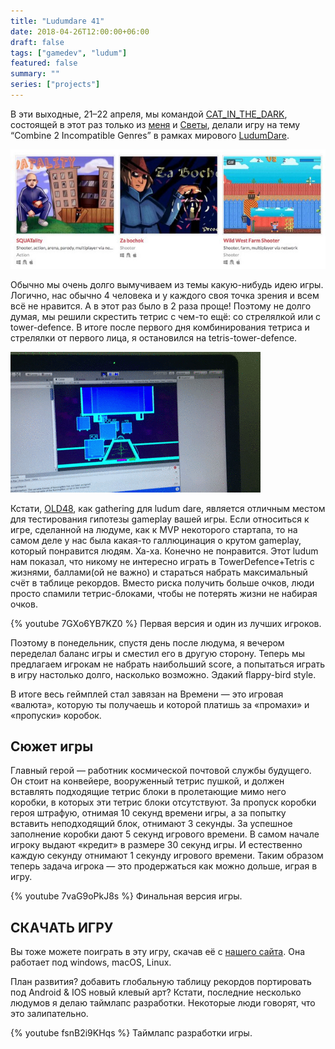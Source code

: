 ```yaml
---
title: "Ludumdare 41"
date: 2018-04-26T12:00:00+06:00
draft: false
tags: ["gamedev", "ludum"]
featured: false
summary: ""
series: ["projects"]
---
```


В эти выходные, 21–22 апреля, мы командой [CAT_IN_THE_DARK](http://catinthedark.itch.io/), состоящей в этот раз только из [меня](https://vk.com/senior_sigan) и [Светы](https://vk.com/svetlanab7), делали игру на тему “Combine 2 Incompatible Genres” в рамках мирового [LudumDare](https://ldjam.com/).

![Лучшие игры нашей команды](/assets/ludumdare-41/0_4C78Pxmw8lbLXF0E.jpg)

Обычно мы очень долго вымучиваем из темы какую-нибудь идею игры. Логично, нас обычно 4 человека и у каждого своя точка зрения и всем всё не нравится. А в этот раз было в 2 раза проще! Поэтому не долго думая, мы решили скрестить тетрис с чем-то ещё: со стрелялкой или с tower-defence. В итоге после первого дня комбинирования тетриса и стрелялки от первого лица, я остановился на tetris-tower-defence.

![Первый вариант — стрелялка. Мне показалось это не интересным.](/assets/ludumdare-41/1_cLX1sRWxR637cAq9Skwmpw.gif)

Кстати, [OLD48](https://vk.com/old48), как gathering для ludum dare, является отличным местом для тестирования гипотезы gameplay вашей игры. Если относиться к игре, сделанной на людуме, как к MVP некоторого стартапа, то на самом деле у нас была какая-то галлюцинация о крутом gameplay, который понравится людям. Ха-ха. Конечно не понравится. Этот ludum нам показал, что никому не интересно играть в TowerDefence+Tetris с жизнями, баллами(ой не важно) и стараться набрать максимальный счёт в таблице рекордов. Вместо риска получить больше очков, люди просто спамили тетрис-блоками, чтобы не потерять жизни не набирая очков.

{% youtube 7GXo6YB7KZ0 %}
Первая версия и один из лучших игроков.

Поэтому в понедельник, спустя день после людума, я вечером переделал баланс игры и сместил его в другую сторону. Теперь мы предлагаем игрокам не набрать наибольший score, а попытаться играть в игру настолько долго, насколько возможно. Эдакий flappy-bird style.

В итоге весь геймплей стал завязан на Времени — это игровая «валюта», которую ты получаешь и которой платишь за «промахи» и «пропуски» коробок.

## Сюжет игры

Главный герой — работник космической почтовой службы будущего. Он стоит на конвейере, вооруженный тетрис пушкой, и должен вставлять подходящие тетрис блоки в пролетающие мимо него коробки, в которых эти тетрис блоки отсутствуют. За пропуск коробки героя штрафую, отнимая 10 секунд времени игры, а за попытку вставить неподходящий блок, отнимают 3 секунды. За успешное заполнение коробки дают 5 секунд игрового времени. В самом начале игроку выдают «кредит» в размере 30 секунд игры. И естественно каждую секунду отнимают 1 секунду игрового времени. Таким образом теперь задача игрока — это продержаться как можно дольше, играя в игру.

{% youtube 7vaG9oPkJ8s %}
Финальная версия игры.

## СКАЧАТЬ ИГРУ

Вы тоже можете поиграть в эту игру, скачав её с [нашего сайта](https://catinthedark.itch.io/rmtca). Она работает под windows, macOS, Linux.

План развития?
добавить глобальную таблицу рекордов
портировать под Android & IOS
новый клевый арт?
Кстати, последние несколько людумов я делаю таймлапс разработки. Некоторые люди говорят, что это залипательно.

{% youtube fsnB2i9KHqs %}
Таймлапс разработки игры.
